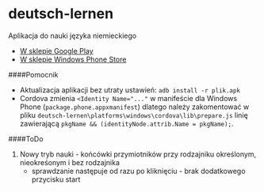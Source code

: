 deutsch-lernen
==============

Aplikacja do nauki języka niemieckiego

* [W sklepie Google Play](https://play.google.com/store/apps/details?id=com.pieszynski.hybrid.deutchlernen&hl=pl)
* [W sklepie Windows Phone Store](http://www.windowsphone.com/pl-pl/store/app/deutsch-mit-spa%C3%9F-lernen/545acf18-34c1-49ca-981c-508a204695b5)


####Pomocnik
* Aktualizacja aplikacji bez utraty ustawień: ```adb install -r plik.apk```
* Cordova zmienia ```<Identity Name="..."``` w manifeście dla Windows Phone (```package.phone.appxmanifest```) dlatego należy zakomentować w pliku ```deutsch-lernen\platforms\windows\cordova\lib\prepare.js``` linię zawierającą ```pkgName && (identityNode.attrib.Name = pkgName);```.

####ToDo
1) Nowy tryb nauki - końcówki przymiotników przy rodzajniku określonym, nieokreśonym i bez rodzajnika
   * sprawdzanie następuje od razu po kliknięciu - brak dodatkowego przycisku start
